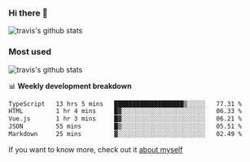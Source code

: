 ### Hi there 👋

<!--
**HondryTravis/HondryTravis** is a ✨ _special_ ✨ repository because its `README.md` (this file) appears on your GitHub profile.

Here are some ideas to get you started:

- 🔭 I’m currently working on ...
- 🌱 I’m currently learning ...
- 👯 I’m looking to collaborate on ...
- 🤔 I’m looking for help with ...
- 💬 Ask me about ...
- 📫 How to reach me: ...
- 😄 Pronouns: ...
- ⚡ Fun fact: ...
-->

![travis's github stats](https://github-readme-stats.vercel.app/api?username=HondryTravis&hide=stars)
### Most used
![travis's github stats](https://github-readme-stats.anuraghazra1.vercel.app/api/top-langs/?username=HondryTravis&layout=compact&hide_title=true)

📊 **Weekly development breakdown**

<!--START_SECTION:waka-->

```txt
TypeScript   13 hrs 5 mins   ███████████████████▒░░░░░   77.31 %
HTML         1 hr 4 mins     █▓░░░░░░░░░░░░░░░░░░░░░░░   06.33 %
Vue.js       1 hr 3 mins     █▓░░░░░░░░░░░░░░░░░░░░░░░   06.21 %
JSON         55 mins         █▒░░░░░░░░░░░░░░░░░░░░░░░   05.51 %
Markdown     25 mins         ▓░░░░░░░░░░░░░░░░░░░░░░░░   02.49 %
```

<!--END_SECTION:waka-->

If you want to know more, check out it [about myself](https://hondrytravis.github.io/)
